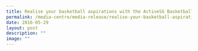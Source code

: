 ```yaml
---
title: Realise your basketball aspirations with the ActiveSG Basketball Academy
permalink: /media-centre/media-release/realise-your-basketball-aspirations-with-the-activesg-basketball-academy/
date: 2016-05-29
layout: post
description: ""
image: ""
---
```


